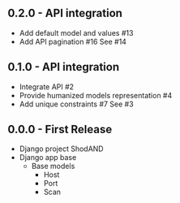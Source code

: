 ## 0.2.0 - API integration
* Add default model and values #13
* Add API pagination #16
See #14


## 0.1.0 - API integration
* Integrate API #2
* Provide humanized models representation #4
* Add unique constraints #7
See #3


## 0.0.0 - First Release
* Django project ShodAND
* Django app base
  * Base models
    * Host
    * Port
    * Scan

